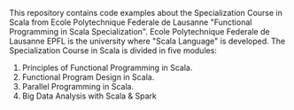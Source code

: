 This repository contains code examples about the Specialization Course in Scala from Ecole Polytechnique Federale de Lausanne 
"Functional Programming in Scala Specialization".
Ecole Polytechnique Federale de Lausanne EPFL is the university where "Scala Language" is developed.
The Specialization Course in Scala is divided in five modules:
1. Principles of Functional Programming in Scala.
2. Functional Program Design in Scala.
3. Parallel Programming in Scala.
4. Big Data Analysis with Scala & Spark